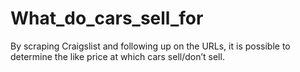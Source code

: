 # What_do_cars_sell_for
By scraping Craigslist and following up on the URLs, it is possible to determine the like price at which cars sell/don’t sell.

